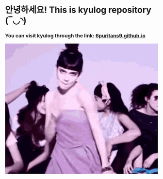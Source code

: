 # 안녕하세요! This is kyulog repository (‾◡◝)

### You can visit kyulog through the link: [6puritans9.github.io](https://6puritans9.github.io/)

![dancing_grimes](./src/public/images/grimes.gif)
